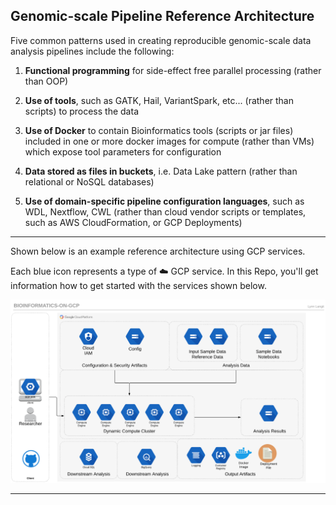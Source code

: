 ## Genomic-scale Pipeline Reference Architecture

Five common patterns used in creating reproducible genomic-scale data analysis pipelines include the following:

1.  **Functional programming** for side-effect free parallel processing (rather than OOP)

2. **Use of tools**, such as GATK, Hail, VariantSpark, etc... (rather than scripts) to process the data

3. **Use of Docker** to contain Bioinformatics tools (scripts or jar files) included in one or more docker images for compute (rather than VMs) which expose tool parameters for configuration

4. **Data stored as files in buckets**, i.e. Data Lake pattern (rather than relational or NoSQL databases) 

5. **Use of domain-specific pipeline configuration languages**, such as WDL, Nextflow, CWL (rather than cloud vendor scripts or templates, such as AWS CloudFormation, or GCP Deployments) 

----
Shown below is an example reference architecture using GCP services.

Each blue icon represents a type of ☁️ GCP service.  In this Repo, you'll get information how to get started with the services shown below.  

[![gcp-bioinformatics](/images/main.png)]() 

---